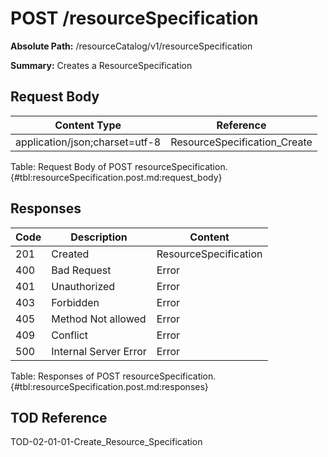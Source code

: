 <!--
    ATTENTION: This file was generated via gradle!
               Do NOT manually edit this file! Any such changes will be overwritten!
-->

# POST /resourceSpecification

**Absolute Path:** /resourceCatalog/v1/resourceSpecification

**Summary:** Creates a ResourceSpecification

## Request Body

| Content Type | Reference |
|--------------|-----------|
| application/json;charset=utf-8 | ResourceSpecification_Create |

Table: Request Body of POST resourceSpecification. {#tbl:resourceSpecification.post.md:request_body}

## Responses

| Code | Description | Content |
|------|-------------|---------|
| 201 | Created | ResourceSpecification |
| 400 | Bad Request | Error |
| 401 | Unauthorized | Error |
| 403 | Forbidden | Error |
| 405 | Method Not allowed | Error |
| 409 | Conflict | Error |
| 500 | Internal Server Error | Error |

Table: Responses of POST resourceSpecification. {#tbl:resourceSpecification.post.md:responses}

## TOD Reference

TOD-02-01-01-Create_Resource_Specification
